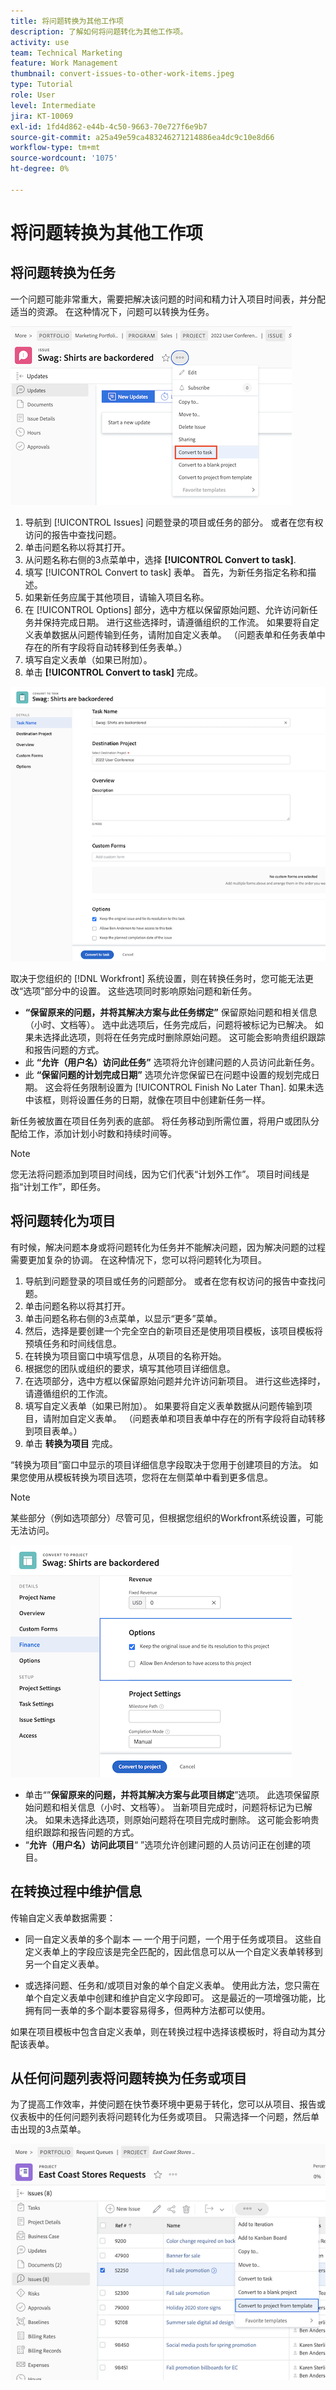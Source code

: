 ```yaml
---
title: 将问题转换为其他工作项
description: 了解如何将问题转化为其他工作项。
activity: use
team: Technical Marketing
feature: Work Management
thumbnail: convert-issues-to-other-work-items.jpeg
type: Tutorial
role: User
level: Intermediate
jira: KT-10069
exl-id: 1fd4d862-e44b-4c50-9663-70e727f6e9b7
source-git-commit: a25a49e59ca483246271214886ea4dc9c10e8d66
workflow-type: tm+mt
source-wordcount: '1075'
ht-degree: 0%

---
```


# 将问题转换为其他工作项

## 将问题转换为任务

一个问题可能非常重大，需要把解决该问题的时间和精力计入项目时间表，并分配适当的资源。 在这种情况下，问题可以转换为任务。

![的图像 [!UICONTROL Convert to Task] 中的问题选项 [!UICONTROL Workfront].](assets/15-convert-issue-to-task-menu-option.png)

1. 导航到 [!UICONTROL Issues] 问题登录的项目或任务的部分。 或者在您有权访问的报告中查找问题。
1. 单击问题名称以将其打开。
1. 从问题名称右侧的3点菜单中，选择 **[!UICONTROL Convert to task]**.
1. 填写 [!UICONTROL Convert to task] 表单。 首先，为新任务指定名称和描述。
1. 如果新任务应属于其他项目，请输入项目名称。
1. 在 [!UICONTROL Options] 部分，选中方框以保留原始问题、允许访问新任务并保持完成日期。 进行这些选择时，请遵循组织的工作流。 如果要将自定义表单数据从问题传输到任务，请附加自定义表单。 （问题表单和任务表单中存在的所有字段将自动转移到任务表单。）
1. 填写自定义表单（如果已附加）。
1. 单击 **[!UICONTROL Convert to task]** 完成。

![的图像 [!UICONTROL Convert to Task] 中的问题形式 [!UICONTROL Workfront].](assets/16-convert-to-task-options.png)

取决于您组织的 [!DNL Workfront] 系统设置，则在转换任务时，您可能无法更改“选项”部分中的设置。 这些选项同时影响原始问题和新任务。

* **“保留原来的问题，并将其解决方案与此任务绑定”** 保留原始问题和相关信息（小时、文档等）。 选中此选项后，任务完成后，问题将被标记为已解决。 如果未选择此选项，则将在任务完成时删除原始问题。 这可能会影响贵组织跟踪和报告问题的方式。
* 此 **“允许（用户名）访问此任务”** 选项将允许创建问题的人员访问此新任务。
* 此 **“保留问题的计划完成日期”** 选项允许您保留已在问题中设置的规划完成日期。 这会将任务限制设置为 [!UICONTROL Finish No Later Than]. 如果未选中该框，则将设置任务的日期，就像在项目中创建新任务一样。

新任务被放置在项目任务列表的底部。 将任务移动到所需位置，将用户或团队分配给工作，添加计划小时数和持续时间等。

>[!NOTE]
>
>您无法将问题添加到项目时间线，因为它们代表“计划外工作”。 项目时间线是指“计划工作”，即任务。

## 将问题转化为项目

有时候，解决问题本身或将问题转化为任务并不能解决问题，因为解决问题的过程需要更加复杂的协调。 在这种情况下，您可以将问题转化为项目。

1. 导航到问题登录的项目或任务的问题部分。 或者在您有权访问的报告中查找问题。
1. 单击问题名称以将其打开。
1. 单击问题名称右侧的3点菜单，以显示“更多”菜单。
1. 然后，选择是要创建一个完全空白的新项目还是使用项目模板，该项目模板将预填任务和时间线信息。
1. 在转换为项目窗口中填写信息，从项目的名称开始。
1. 根据您的团队或组织的要求，填写其他项目详细信息。
1. 在选项部分，选中方框以保留原始问题并允许访问新项目。 进行这些选择时，请遵循组织的工作流。
1. 填写自定义表单（如果已附加）。 如果要将自定义表单数据从问题传输到项目，请附加自定义表单。 （问题表单和项目表单中存在的所有字段将自动转移到项目表单。）
1. 单击 **转换为项目** 完成。

“转换为项目”窗口中显示的项目详细信息字段取决于您用于创建项目的方法。 如果您使用从模板转换为项目选项，您将在左侧菜单中看到更多信息。

>[!NOTE]
>
>某些部分（例如选项部分）尽管可见，但根据您组织的Workfront系统设置，可能无法访问。

![显示转换选项的项目屏幕图像](assets/conversion-options.png)

* 单击“”**保留原来的问题，并将其解决方案与此项目绑定**”选项。 此选项保留原始问题和相关信息（小时、文档等）。 当新项目完成时，问题将标记为已解决。 如果未选择此选项，则原始问题将在项目完成时删除。 这可能会影响贵组织跟踪和报告问题的方式。
* “**允许（用户名）访问此项目**“ ”选项允许创建问题的人员访问正在创建的项目。

## 在转换过程中维护信息

<!-- Need link to wf one doc article below 

To learn about what information transfers when you convert an issue to a task or project, we recommend you read through the conversion considerations in the article, Convert issues. This lists what information is kept when converting issues and what isn’t. Workfront recommends you become familiar with these considerations so you don’t lose important information when converting issues to tasks or projects.

-->

传输自定义表单数据需要：

* 同一自定义表单的多个副本 — 一个用于问题，一个用于任务或项目。 这些自定义表单上的字段应该是完全匹配的，因此信息可以从一个自定义表单转移到另一个自定义表单。

* 或选择问题、任务和/或项目对象的单个自定义表单。 使用此方法，您只需在单个自定义表单中创建和维护自定义字段即可。 这是最近的一项增强功能，比拥有同一表单的多个副本要容易得多，但两种方法都可以使用。



<!-- Need link to wf one doc article below

Learn more in the article, Transfer custom form data to a larger work item.

-->

<!-- Pro tips graphic -->

如果在项目模板中包含自定义表单，则在转换过程中选择该模板时，将自动为其分配该表单。

<!-- Learn more graphic and documentation article links 

* Convert issues
* Transfer custom form data to a larger work item
* Overview of resolving and resolvable objects
* Understanding resolving and resolvable objects
* Unlink issues from their resolvable objects

-->

## 从任何问题列表将问题转换为任务或项目

为了提高工作效率，并使问题在快节奏环境中更易于转化，您可以从项目、报告或仪表板中的任何问题列表将问题转化为任务或项目。 只需选择一个问题，然后单击出现的3点菜单。

![显示问题转换选项的项目屏幕图像](assets/convert-from-a-list.png)

